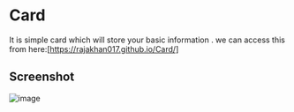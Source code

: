 # Card
It is simple card which will store your basic information .
we can access this from here:[https://rajakhan017.github.io/Card/]
## Screenshot
![image](https://github.com/rajakhan017/Card/assets/135150598/c31298e6-461e-4be0-8a44-0c93c69bf35b)
